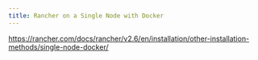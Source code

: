 ```yaml
---
title: Rancher on a Single Node with Docker
---
```


https://rancher.com/docs/rancher/v2.6/en/installation/other-installation-methods/single-node-docker/